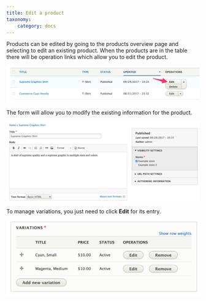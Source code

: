 ```yaml
---
title: Edit a product
taxonomy:
    category: docs
---
```


Products can be edited by going to the products overview page and selecting to edit an existing product. When the products are in the table there will be operation links which allow you to edit the product.

![Edit](images/edit-product.png)

The form will allow you to modify the existing information for the product.

![Edit](images/edit-product-top.png)

To manage variations, you just need to click **Edit** for its entry.

![Edit](images/edit-product-variations.png)